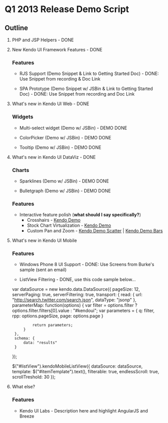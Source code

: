 # Q1 2013 Release Demo Script

## Outline

1. PHP and JSP Helpers - DONE


2. New Kendo UI Framework Features - DONE

	### Features
	- RJS Support (Demo Snippet & Link to Getting Started Doc) - DONE: Use Snippet from recording & Doc Link
	
	- SPA Prototype (Demo Snippet w/ JSBin & Link to Getting Started Doc) - DONE: Use Snippet from recording and Doc Link

2. What's new in Kendo UI Web - DONE
	### Widgets
	
	- Multi-select widget (Demo w/ JSBin) - DEMO DONE
	
	- ColorPicker (Demo w/ JSBin) - DEMO DONE
	
	- Tooltip (Demo w/ JSBin) - DEMO DONE
	

3. What's new in Kendo UI DataViz - DONE
	### Charts
	- Sparklines (Demo w/ JSBin) - DEMO DONE

	- Bulletgraph (Demo w/ JSBin) - DEMO DONE

	### Features
	- Interactive feature polish (**what should I say specifically?**)
		- Crosshairs - [Kendo Demo](http://kendobuild/staging/dataviz/scatter-charts/index.html)
		- Stock Chart Virtualization - [Kendo Demo](http://kendobuild/staging/dataviz/financial/virtualization.html)
		- Custom Pan and Zoom - [Kendo Demo Scatter](http://kendobuild/staging/dataviz/scatter-charts/pan-and-zoom.html) | [Kendo Demo Bars](http://kendobuild/staging/dataviz/bar-charts/pan-and-zoom.html)

4. What's new in Kendo UI Mobile
	### Features
	- Windows Phone 8 UI Support - DONE: Use Screens from Burke's sample (sent an email)

	- ListView Filtering - DONE, use this code sample below...

	var dataSource = new kendo.data.DataSource({
		pageSize: 12,
		serverPaging: true,
		serverFiltering: true,
		transport: {
			read: {
				url: "http://search.twitter.com/search.json", 
				dataType: "jsonp"
			},
			parameterMap: function(options) {
 				var filter = options.filter ? options.filter.filters[0].value : "#kendoui";
				var parameters = {
					q: filter, 
					rpp: options.pageSize,
					page: options.page 
				}

				return parameters;
			}
		},
		schema: {
			data: "results" 
		}
	});

	$("#listView").kendoMobileListView({
		dataSource: dataSource,
		template: $("#itemTemplate").text(),
		filterable: true,
		endlessScroll: true,
		scrollTreshold: 30 
	});

5. What else?
	### Features
	- Kendo UI Labs - Description here and highlight AngularJS and Breeze
